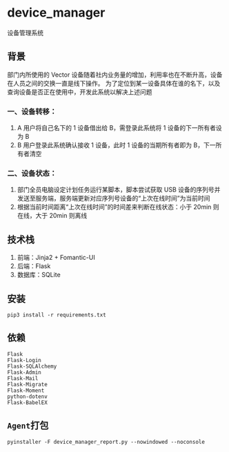 # device_manager

设备管理系统

## 背景

部门内所使用的 Vector 设备随着社内业务量的增加，利用率也在不断升高，设备在人员之间的交换一直是线下操作。 为了定位到某一设备具体在谁的名下，以及查询设备是否正在使用中，开发此系统以解决上述问题

### 一、设备转移：

1. A 用户将自己名下的 1 设备借出给 B，需登录此系统将 1 设备的下一所有者设为 B
2. B 用户登录此系统确认接收 1 设备，此时 1 设备的当期所有者即为 B，下一所有者清空

### 二、设备状态：

1. 部门全员电脑设定计划任务运行某脚本，脚本尝试获取 USB 设备的序列号并发送至服务端，服务端更新对应序列号设备的“上次在线时间”为当前时间
2. 根据当前时间距离“上次在线时间”的时间差来判断在线状态：小于 20min 则在线，大于 20min 则离线

## 技术栈

1. 前端：Jinja2 + Fomantic-UI
2. 后端：Flask
3. 数据库：SQLite

## 安装

``` shell
pip3 install -r requirements.txt
```

## 依赖

```shell
Flask
Flask-Login
Flask-SQLAlchemy
Flask-Admin
Flask-Mail
Flask-Migrate
Flask-Moment
python-dotenv
Flask-BabelEX
```

## `Agent`打包

```shell
pyinstaller -F device_manager_report.py --nowindowed --noconsole
```
